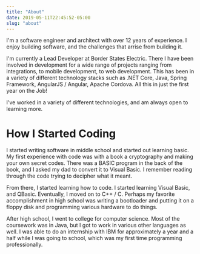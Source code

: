 ```yaml
---
title: "About"
date: 2019-05-11T22:45:52-05:00
slug: "about"
---
```


I'm a software engineer and architect with over 12 years of experience.  I enjoy building software, and the challenges that arrise from building it.

I'm currently a Lead Developer at Border States Electric.  There I have been involved in development for a wide range of projects ranging from integrations, to mobile development, to web development.  This has been in a variety of different technology stacks such as .NET Core, Java, Spring Framework, AngularJS / Angular, Apache Cordova.  All this in just the first year on the Job!

I've worked in a variety of different technologies, and am always open to learning more.

# How I Started Coding

I started writing software in middle school and started out learning basic.  My first experience with code was with a book a cryptography and making your own secret codes.  There was a BASIC program in the back of the book, and I asked my dad to convert it to Visual Basic.  I remember reading through the code trying to decipher what it meant.

From there, I started learning how to code.  I started learning Visual Basic, and QBasic.  Eventually, I moved on to C++ / C.  Perhaps my favorite accomplishment in high school was writing a bootloader and putting it on a floppy disk and programming various hardware to do things.

After high school, I went to college for computer science.  Most of the coursework was in Java, but I got to work in various other languages as well.  I was able to do an internship with IBM for approximately a year and a half while I was going to school, which was my first time programming professionally.
